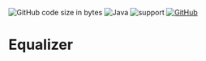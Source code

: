![GitHub code size in bytes](https://img.shields.io/github/languages/code-size/Anthony-T-N/Equalizer)
![Java](https://img.shields.io/badge/java-%3E%3D3-brightgreen.svg)
![support](https://img.shields.io/badge/OS-Windows-orange.svg)
[![GitHub](https://img.shields.io/github/license/mashape/apistatus.svg)](https://github.com/Anthony-T-N/Equalizer)

# Equalizer
